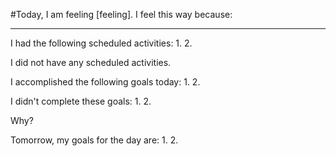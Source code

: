#Today, I am feeling [feeling].
I feel this way because:

---
I had the following scheduled activities:
1.
2.

I did not have any scheduled activities.

I accomplished the following goals today:
1.
2.

I didn't complete these goals:
1.
2.

Why?

Tomorrow, my goals for the day are:
1.
2.
